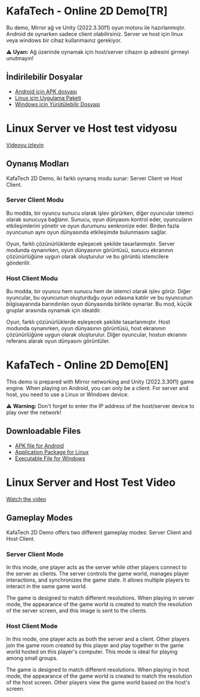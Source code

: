 
# KafaTech - Online 2D Demo[TR]

Bu demo, Mirror ağ ve Unity (2022.3.30f1) oyun motoru ile hazırlanmıştır.
Android de oynarken sadece client olabilirsiniz.
Server ve host için linux veya windows bir cihaz kullanmaınız gerekiyor.

⚠️ **Uyarı:** Ağ üzerinde oynamak için host/server cihazın ip adresini girmeyi unutmayın!

## İndirilebilir Dosyalar

- [Android için APK dosyası](https://github.com/Exop63/kafatech-online-demo/releases/download/Publish/2dDemo.apk)
- [Linux için Uygulama Paketi](https://github.com/Exop63/kafatech-online-demo/releases/download/Publish/Amd64_x86_Linux.tar.gz)
- [Windows için Yürütülebilir Dosyası](https://github.com/Exop63/kafatech-online-demo/releases/download/Publish/Amd64_x86_windows.tar.gz)

# Linux Server ve Host test vidyosu

[Videoyu izleyin](https://youtu.be/hIBW_EaAhcs)

## Oynanış Modları

KafaTech 2D Demo, iki farklı oynanış modu sunar: Server Client ve Host Client.

### Server Client Modu

Bu modda, bir oyuncu sunucu olarak işlev görürken, diğer oyuncular istemci olarak sunucuya bağlanır. Sunucu, oyun dünyasını kontrol eder, oyuncuların etkileşimlerini yönetir ve oyun durumunu senkronize eder. Birden fazla oyuncunun aynı oyun dünyasında etkileşimde bulunmasını sağlar.

Oyun, farklı çözünürlüklerde eşleşecek şekilde tasarlanmıştır. Server modunda oynanırken, oyun dünyasının görüntüsü, sunucu ekranının çözünürlüğüne uygun olarak oluşturulur ve bu görüntü istemcilere gönderilir.

### Host Client Modu

Bu modda, bir oyuncu hem sunucu hem de istemci olarak işlev görür. Diğer oyuncular, bu oyuncunun oluşturduğu oyun odasına katılır ve bu oyuncunun bilgisayarında barındırılan oyun dünyasında birlikte oynarlar. Bu mod, küçük gruplar arasında oynamak için idealdir.

Oyun, farklı çözünürlüklerde eşleşecek şekilde tasarlanmıştır. Host modunda oynanırken, oyun dünyasının görüntüsü, host ekranının çözünürlüğüne uygun olarak oluşturulur. Diğer oyuncular, hostun ekranını referans alarak oyun dünyasını görüntüler.

# KafaTech - Online 2D Demo[EN]

This demo is prepared with Mirror networking and Unity (2022.3.30f1) game engine.
When playing on Android, you can only be a client. 
For server and host, you need to use a Linux or Windows device.

⚠️ **Warning:** Don't forget to enter the IP address of the host/server device to play over the network!


## Downloadable Files

- [APK file for Android](https://github.com/Exop63/kafatech-online-demo/releases/download/Publish/2dDemo.apk)
- [Application Package for Linux](https://github.com/Exop63/kafatech-online-demo/releases/download/Publish/Amd64_x86_Linux.tar.gz)
- [Executable File for Windows](https://github.com/Exop63/kafatech-online-demo/releases/download/Publish/Amd64_x86_windows.tar.gz)

# Linux Server and Host Test Video

[Watch the video](https://youtu.be/hIBW_EaAhcs)

## Gameplay Modes

KafaTech 2D Demo offers two different gameplay modes: Server Client and Host Client.

### Server Client Mode

In this mode, one player acts as the server while other players connect to the server as clients. The server controls the game world, manages player interactions, and synchronizes the game state. It allows multiple players to interact in the same game world.

The game is designed to match different resolutions. When playing in server mode, the appearance of the game world is created to match the resolution of the server screen, and this image is sent to the clients.

### Host Client Mode

In this mode, one player acts as both the server and a client. Other players join the game room created by this player and play together in the game world hosted on this player's computer. This mode is ideal for playing among small groups.

The game is designed to match different resolutions. When playing in host mode, the appearance of the game world is created to match the resolution of the host screen. Other players view the game world based on the host's screen.


